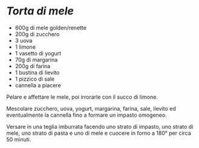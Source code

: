# ***Torta di mele***

- 600g di mele golden/renette
- 200g di zucchero
- 3 uova
- 1 limone
- 1 vasetto di yogurt
- 70g di margarina
- 200g di farina
- 1 bustina di lievito
- 1 pizzico di sale
- cannella a piacere

Pelare e affettare le mele, poi irrorarle con il succo di limone.

Mescolare zucchero, uova, yogurt, margarina, farina, sale, lievito ed eventualmente la cannella fino a formare un impasto omogeneo.

Versare in una teglia imburrata facendo uno strato di impasto, uno strato di mele, uno strato di pasta e uno di mele e cuocere in forno a 180° per circa 50 minuti.
